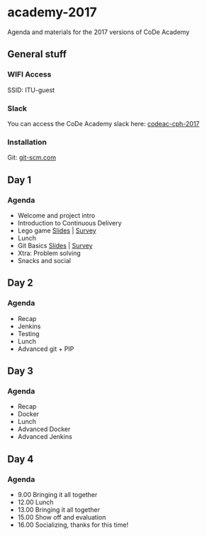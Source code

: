 # academy-2017
Agenda and materials for the 2017 versions of CoDe Academy
## General stuff

### WIFI Access
SSID: ITU-guest

### Slack
You can access the CoDe Academy slack here: [codeac-cph-2017](https://join.slack.com/t/codeac-cph-2017/shared_invite/MjIyMTYyMTQxNDc1LTE1MDE4NDczMDQtMWIwOGVmYTE1MA)

### Installation
Git: [git-scm.com](https://git-scm.com/)


## Day 1
### Agenda
* Welcome and project intro
* Introduction to Continuous Delivery
* Lego game [Slides](http://code.praqma.com/reveals/code-academy/lego-scrum/#/) | [Survey](https://goo.gl/forms/ZhLXm4eHPcsGheTB3)
* Lunch
* Git Basics [Slides](https://docs.google.com/presentation/d/1pJsEyFxLLRNYdwCWaZ4UCKiHC4_tQ1hudf-PiYev8j4/pub?start=false&loop=false&delayms=3000) | [Survey](https://docs.google.com/forms/d/e/1FAIpQLSd3OO2dgdO2LZdmYMudDZmAh9oGHkjUQxX6UD0_sgYV8VvwdQ/viewform?usp=sf_link)
* Xtra: Problem solving
* Snacks and social



## Day 2
### Agenda
* Recap
* Jenkins
* Testing
* Lunch
* Advanced git + PIP



## Day 3
### Agenda
* Recap
* Docker
* Lunch
* Advanced Docker
* Advanced Jenkins

## Day 4
### Agenda

* 9.00 Bringing it all together
* 12.00 Lunch
* 13.00 Bringing it all together
* 15.00 Show off and evaluation
* 16.00 Socializing, thanks for this time!
